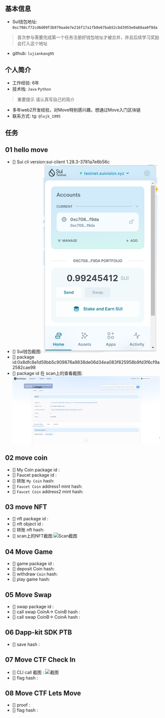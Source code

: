 ## 基本信息
- Sui钱包地址: `0xc708cf72cd6d09f3b979aade7e216f17a1fb9e67bab52cbd3955e0a68aa0f9da`
> 首次参与需要完成第一个任务注册好钱包地址才被合并，并且后续学习奖励会打入这个地址
- github: `lujiankang95`

## 个人简介
- 工作经验: 6年
- 技术栈: `Java` `Python`
> 重要提示 请认真写自己的简介
- 多年web2开发经验，对Move特别感兴趣，想通过Move入门区块链
- 联系方式: tg: `@lujk_1995` 

## 任务

##   01 hello move  
- [] Sui cli version:sui-client 1.28.3-3781a7e6b56c
- [] Sui钱包截图: ![Sui钱包截图](./images/account.png)
- [] package id:0x8dfc8e1d59bb5c909876a9838de06d34ea083f825958b9fd3f6cf9a2582cae98 
- [] package id 在 scan上的查看截图:![Scan截图](./images/package.png)

##   02 move coin
- [] My Coin package id : 
- [] Faucet package id : 
- [] 转账 `My Coin` hash:
- [] `Faucet Coin` address1 mint hash:
- [] `Faucet Coin` address2 mint hash:

##   03 move NFT
- [] nft package id :
- [] nft object id : 
- [] 转账 nft  hash:
- [] scan上的NFT截图:![Scan截图](./images/你的图片地址)

##   04 Move Game
- [] game package id :
- [] deposit Coin hash:
- [] withdraw `Coin` hash:
- [] play game hash:

##   05 Move Swap
- [] swap package id :
- [] call swap CoinA-> CoinB  hash :
- [] call swap CoinB-> CoinA  hash :

##   06 Dapp-kit SDK PTB
- [] save hash :

##   07 Move CTF Check In
- [] CLI call 截图 : ![截图](./images/你的图片地址)
- [] flag hash :

##   08 Move CTF Lets Move
- [] proof : 
- [] flag hash :

